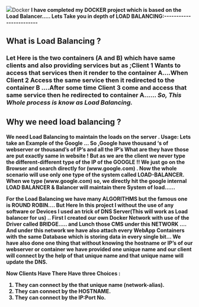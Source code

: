 <img src=main.png>Docker</img>
<b>I have completed my DOCKER  project which is based on the Load Balancer…..
    Lets Take you in depth of LOAD BALANCING:------------------------</b> 

<h2>What is  Load Balancing ?</h2>

<h3>Let Here is the two containers (A and B) which have same clients and also 
  providing services but as ;Client 1  Wants to access that services then 
 it render to the container A….When Client 2 Access the same service then 
 it redirected to the container B ….After some time Client 3  come and access
 that same  service  then he redirected to container A…… 
<b><i>So, This Whole process is know as Load Balancing.</b></i> 
<h2>
Why we need load balancing ?
  </h2>
 <h4>
We need Load Balancing to maintain the loads on the server .
Usage: 
Lets take an Example of the Google …
  So ,Google have thousand ‘s of webserver or thousand’s of IP’s and all the IP’s 
 What are they have those are put exactly same in website ! But as we are  the client
 we never type the different-different type of the IP of the GOOGLE !!
 We just go on the Browser and search directly for (www.google.com) . 
Now the whole scenario will use only one type of the system called LOAD-BALANCER.
When we  type (www.google.com) so, we directly hit  the google internal 
LOAD BALANCER & Balancer will maintain there System of load……    

For the Load Balancing we have many ALGORITHMS but the famous one is ROUND ROBIN….
But Here In this project I without the use of any software or Devices I used an 
trick of DNS Server(This will work as Load balancer for us) ..
First I created  our own Docker Network with use of the Driver called BRIDGE….. 
and Lunch those CMS under this NETWORK …. And under 
this network we have also attach every WebApp Containers with the 
same Database which is storing data in every single bit… We have also done one thing that 
without knowing the hostname or IP’s of our webserver or container we have provided one unique name 
and our client will connect by the help of that unique name  and  that unique name will update the DNS. 

Now Clients Have There Have three Choices : 
1.	They can connect by the that unique name (network-alias).
2.	They can connect by the HOSTNAME.
3.	They can connect by the IP:Port No.  
</h4>
